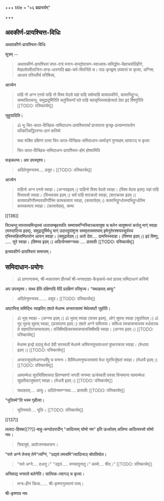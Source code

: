 +++
title = "०६ ब्रह्मचर्यम्"

+++
## अवकीर्ण-प्रायश्चित्त-विधिः
अथावकीर्ण-प्रायश्चित्त-विधिः

सूत्रम् -- 

> अथावकीर्ण-प्रायश्चित्तं सप्त-रात्रं स्नान-सन्द्योपासन-स्वाध्याय-समिद्धोम-भैक्षाचर्यादिहीने, मेखलोपवीताजिन-दण्ड-धारणादि ब्रह्म-चर्य-विवर्जिते च। पाद-कृच्छ्रम् उपवासं वा कृत्वा, अग्निम् आधाय परिस्तीर्य परिषिच्य, 

आज्येन 

> पाहि नो अग्न एनसे पाहि नो विश्व वेदसे यज्ञं पाहि सर्वम्पाहि कामावकीर्णः, कामाभिद्रुग्धः, सम्मासिञ्चन्तु, समुद्रादूर्मिरिति चतुर्भिरूर्णां पते पाहि चतसृभिस्स्वाहेत्यतो देवा इदं विष्णुरिति 
[[TODO: परिष्कार्यम्]]

जुहुयादिति।

> ॐ भूः चिर-काल-विच्छिन्न-समिदाधान-प्रायश्चित्तार्थं प्राजापत्य कृच्छ्र-प्रत्याम्नायत्वेन यत्किञ्चिद्धिररण्य-दानं करिष्ये 
>
> यथा शक्ति दक्षिणां दत्त्वा चिर-काल-विच्छिन्न-समिदाधान-कर्माङ्गं पुण्याहम् आघारञ् च कृत्वा
> 
> चिर-काल-विच्छिन्न-समिदाधान-प्रायश्चित्त-होमं होष्यामिति 

सङ्कल्प्य। अप उपस्पृश्य। 

> अदितेनुमन्यस्य.... प्रसुव। 
[[TODO: परिष्कार्यम्]]

आज्येन 

> पाहिनो अग्न एनसे स्वाहा। (अग्नयइदम्।) पाहिनो विश्व वेदसे स्वाहा। (विश्व वेदस इदम्) यज्ञं पाहि विभावसो स्वाहा। (विभावसव इदम्।) सर्वं पाहि शतक्रतो स्वाहा, (शतक्रतव इदम्।) कामावकीर्णोस्म्यवकीर्णोस्मि कामकामाय स्वाहा, (कामायेदम्।) कामाभिद्रुग्धोस्म्यभिद्रुग्धोस्मि कामकामाय स्वाहा। (कामायेदम्), सम्मा 

[[136]]

सिञ्चन्तु मरुतस्यमिन्द्रस्सं धातासम्बृहस्पतिः सम्मायमग्निस्सिञ्चत्वायुषा च बलेन चायुष्मन्तं करोतु माग्ं स्वाहा (मरुदादिभ्य इदम्), समुद्रादूर्मिर्मधु माग्ं उदारदुपांशुना सममृतत्वमश्याम् इमेनुतेरश्शयस्सूर्यस्य एभिस्सहित्वम्पितरोन आयन् स्वाहा। (समुद्रायेदम्।) अतो देवा.... दामभिस्स्वाहा। (विष्णव इदम्।) इदं विष्णुः, ..... सुरे स्वाहा। (विष्णव इदम्।) अदित्येन्वमग्ग्स्थाः .... प्रासावीः 
[[TODO: परिष्कार्यम्]]

इत्यवकीर्ण-प्रायश्चित्तं समाप्तम्। 

## समिदाधान-प्रयोगः 

> ॐ प्राणानायम्य, श्री-मन्नारायण प्रीत्यर्थं श्री-भगवदाज्ञा-कैङ्कर्य-रूपं प्रातस् समिदाधानं करिष्ये 

अप उपस्पृश्य। याथा हेति दक्षिणादि वेदिं प्रदक्षिणं परिमृज्य। “यथाहतत् आयुः” 

> अदितेनुमन्यस्व....... प्रसुव। 
[[TODO: परिष्कार्यम्]]

अष्टाभिस् समिद्भिः व्याहृतिर् एषाते मेधाम्म अप्सरासामां मेथेत्यष्टौ जुहोति। 

> ॐ भूस् स्वाहा - (अग्नय इदम्।) ॐ भुवस् स्वाहा (वायव इदम्), ओग्ं सुवस् स्वाहा (सूर्यायेदम्।) ॐ भूर् भुवस् सुवस् स्वाहा, (प्रजापतय इदम्।) एषाते अग्ने समित्तया। समिध्य स्वचाचप्यायस्व वर्धताञ्च ते यज्ञपतिराचप्यायताम्। वर्धिषीमहिचवयमाचप्यायसिषीमहि स्वाहा। (अग्नय इदम्।) 
[[TODO: परिष्कार्यम्]]

> मेधाम्म इन्द्रो ददातु मेधां देवी सरस्वती मेधाम्मे अश्विनावुभावाधत्तां पुष्करस्रजा स्वाहा। (मेधाया इदम्।) 
[[TODO: परिष्कार्यम्]]

> अप्सरासुयामेधागन्धर्वेषु च यन्मनः। दैवीमेधामनुष्यजासामां मेधा सुरभिर्जुषतां स्वाहा। (मेधायै इदम्।)
[[TODO: परिष्कार्यम्]]

> आमाम्मेधा सुरभिर्विश्वरूपा हिरण्यवर्णा जगती जगम्या ऊर्जस्वती पयसा पिन्वमाना सामाम्मेधा सुप्रतीकाजुषताग्ं स्वाहा। (मेधायै इदम्।)
[[TODO: परिष्कार्यम्]]

> यथाहतत्.... आयुः। अदितेन्वमग्ग्स्थाः.... प्रासावीः 
[[TODO: परिष्कार्यम्]]

"भूतिस्मे"ति भस्म गृहीत्वा। 

> भूतिस्माते.... भूतिः।
[[TODO: परिष्कार्यम्]]

[[137]]
 
ललाट-हिक्क[[??]]-बाहु-कण्ठोदरादीन् "आदित्यस् सोमो नम" इति ऊर्ध्वाग्रम् अलिप्य आदित्यस्सो सोमो नमः। 

> त्रियायुषं, आपोजनयथाचनः।

"यत्ते अग्ने तेजस् तेने"त्यग्निं, "उद्ययं तमसमि"त्यादित्यञ् चोपतिष्ठेत। 

> "यत्ते अग्ने.... दधातु।" "उद्वयं..... मनसापुनातु।” कामो.... षीत्।” 
[[TODO: परिष्कार्यम्]]

अभिवाद्य भगवतो बलेनेति। सात्विक-त्यागञ् च कृत्वा। 

> मन्त्र-हीनं क्रिया...... श्री-कृष्णानुस्मरणं परम्। 

श्री-कृष्णाय नमः